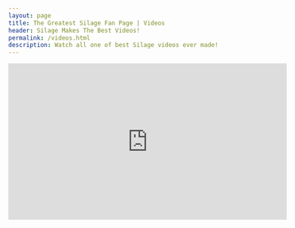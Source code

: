 ```yaml
---
layout: page
title: The Greatest Silage Fan Page | Videos
header: Silage Makes The Best Videos!
permalink: /videos.html
description: Watch all one of best Silage videos ever made!
---
```


<iframe width="560" height="315" src="https://www.youtube.com/embed/ARcKe5vS21E" frameborder="0" allowfullscreen></iframe>
